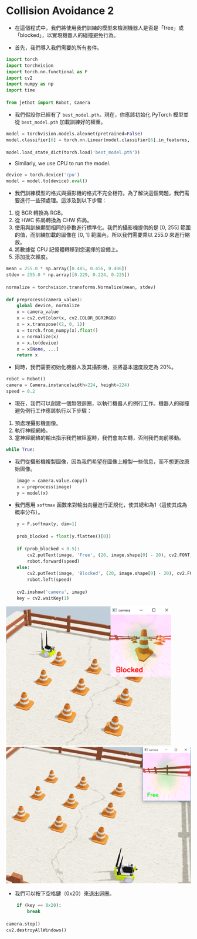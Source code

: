 # **Collision Avoidance 2**

* 在這個程式中，我們將使用我們訓練的模型來檢測機器人是否是「free」或「blocked」，以實現機器人的碰撞避免行為。

* 首先，我們導入我們需要的所有套件。
                                    
```python
import torch
import torchvision
import torch.nn.functional as F
import cv2
import numpy as np
import time

from jetbot import Robot, Camera

```

                                    
* 我們假設你已經有了 `best_model.pth`。現在，你應該初始化 PyTorch 模型並從 `best_model.pth` 加載訓練好的權重。

                                    
```python
model = torchvision.models.alexnet(pretrained=False)
model.classifier[6] = torch.nn.Linear(model.classifier[6].in_features, 2)

model.load_state_dict(torch.load('best_model.pth'))

```
                       
* Similarly, we use CPU to run the model.
                                    
```python
device = torch.device('cpu')
model = model.to(device).eval()

```

* 我們訓練模型的格式與攝影機的格式不完全相符。為了解決這個問題，我們需要進行一些預處理。這涉及到以下步驟：

1. 從 BGR 轉換為 RGB。
2. 從 HWC 佈局轉換為 CHW 佈局。
3. 使用與訓練期間相同的參數進行標準化。我們的攝影機提供的是 [0, 255] 範圍的值，而訓練加載的圖像在 [0, 1] 範圍內，所以我們需要乘以 255.0 來進行縮放。
4. 將數據從 CPU 記憶體轉移到您選擇的設備上。
5. 添加批次維度。
                                    
                                    
```python
mean = 255.0 * np.array([0.485, 0.456, 0.406])
stdev = 255.0 * np.array([0.229, 0.224, 0.225])

normalize = torchvision.transforms.Normalize(mean, stdev)

def preprocess(camera_value):
    global device, normalize
    x = camera_value
    x = cv2.cvtColor(x, cv2.COLOR_BGR2RGB)
    x = x.transpose((2, 0, 1))
    x = torch.from_numpy(x).float()
    x = normalize(x)
    x = x.to(device)
    x = x[None, ...]
    return x

```

* 同時，我們需要初始化機器人及其攝影機，並將基本速度設定為 20%。
                                    
```python
robot = Robot()
camera = Camera.instance(width=224, height=224)
speed = 0.2
```

* 現在，我們可以創建一個無限迴圈，以執行機器人的例行工作。機器人的碰撞避免例行工作應該執行以下步驟：
  
1. 預處理攝影機圖像。
2. 執行神經網絡。
3. 當神經網絡的輸出指示我們被阻塞時，我們會向左轉，否則我們向前移動。

                                    
```python
while True:
```

* 我們從攝影機複製圖像，因為我們希望在圖像上繪製一些信息，而不想更改原始圖像。
                
```python
    image = camera.value.copy()
    x = preprocess(image)
    y = model(x)

```


* 我們應用 `softmax` 函數來對輸出向量進行正規化，使其總和為1（這使其成為概率分布）。
    
                                    
```python
    y = F.softmax(y, dim=1)

    prob_blocked = float(y.flatten()[0])

    if (prob_blocked < 0.5):
        cv2.putText(image, 'Free', (20, image.shape[0] - 20), cv2.FONT_HERSHEY_SIMPLEX, 0.8, (0, 255, 0), 2)
        robot.forward(speed)
    else:
        cv2.putText(image, 'Blocked', (20, image.shape[0] - 20), cv2.FONT_HERSHEY_SIMPLEX, 0.8, (0, 0, 255), 2)
        robot.left(speed)

    cv2.imshow('camera', image)
    key = cv2.waitKey(1)


```

<p float="left">
<img src="https://github.com/clifflin-isaacspace/Guideline/blob/main/Lesson/03.bmp" width="450" title="Feature_map" />
<img src="https://github.com/clifflin-isaacspace/Guideline/blob/main/Lesson/04.bmp" width="520" title="Feature_map" />
</p>

* 我們可以按下空格鍵（0x20）來退出迴圈。
                                    
```python
    if (key == 0x20):
        break

camera.stop()
cv2.destroyAllWindows()

```
